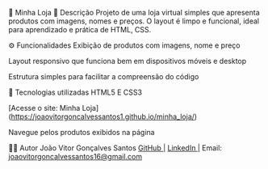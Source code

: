 🛒 Minha Loja
📝 Descrição
Projeto de uma loja virtual simples que apresenta produtos com imagens, nomes e preços. O layout é limpo e funcional, ideal para aprendizado e prática de HTML, CSS.

⚙️ Funcionalidades
Exibição de produtos com imagens, nome e preço

Layout responsivo que funciona bem em dispositivos móveis e desktop

Estrutura simples para facilitar a compreensão do código

🚀 Tecnologias utilizadas
HTML5 E CSS3

[Acesse o site: Minha Loja] (https://joaovitorgoncalvessantos1.github.io/minha_loja/)

Navegue pelos produtos exibidos na página

👨‍💻 Autor
João Vitor Gonçalves Santos
[GitHub |](https://github.com/joaovitorgoncalvessantos1)
[LinkedIn |](nkedin.com/in/joão-vitor-gonçalves-4a47491a4/)
Email: joaovitorgoncalvessantos16@gmail.com
